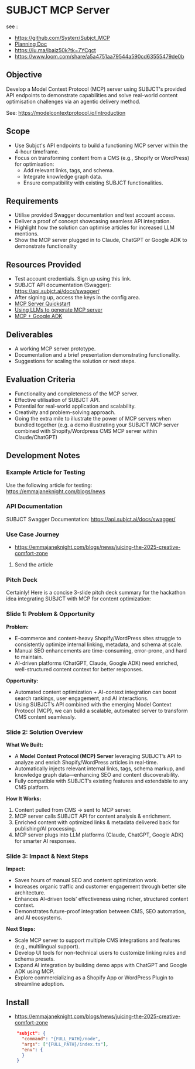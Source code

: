 # SUBJCT MCP Server

see : 
* https://github.com/Systerr/Subjct_MCP
* [Planning Doc](https://docs.google.com/document/d/1DFYeTMUhz_5ripI_QwwRtkI9wPDY8DvADmSAD_G2JFg/edit?tab=t.0)
* https://lu.ma/ibaiz50k?tk=7YCgct
* https://www.loom.com/share/a5a4751aa79544a590cd63555479de0b


## Objective
Develop a Model Context Protocol (MCP) server using SUBJCT's provided API endpoints to demonstrate capabilities and solve real-world content optimisation challenges via an agentic delivery method.

See: https://modelcontextprotocol.io/introduction

## Scope
- Use Subjct's API endpoints to build a functioning MCP server within the 4-hour timeframe.
- Focus on transforming content from a CMS (e.g., Shopify or WordPress) for optimisation:
  - Add relevant links, tags, and schema.
  - Integrate knowledge graph data.
  - Ensure compatibility with existing SUBJCT functionalities.

## Requirements
- Utilise provided Swagger documentation and test account access.
- Deliver a proof of concept showcasing seamless API integration.
- Highlight how the solution can optimise articles for increased LLM mentions.
- Show the MCP server plugged in to Claude, ChatGPT or Google ADK to demonstrate functionality

## Resources Provided
- Test account credentials. Sign up using this link.
- SUBJCT API documentation (Swagger): https://api.subjct.ai/docs/swagger/
- After signing up, access the keys in the config area.
- [MCP Server Quickstart](https://modelcontextprotocol.io/quickstart)
- [Using LLMs to generate MCP server](https://modelcontextprotocol.io/llms-txt)
- [MCP + Google ADK](https://modelcontextprotocol.io/clients/google-adk)

## Deliverables
- A working MCP server prototype.
- Documentation and a brief presentation demonstrating functionality.
- Suggestions for scaling the solution or next steps.

## Evaluation Criteria
- Functionality and completeness of the MCP server.
- Effective utilisation of SUBJCT API.
- Potential for real-world application and scalability.
- Creativity and problem-solving approach.
- Going the extra mile to illustrate the power of MCP servers when bundled together (e.g. a demo illustrating your SUBJCT MCP server combined with Shopify/Wordpress CMS MCP server within Claude/ChatGPT)

## Development Notes

### Example Article for Testing
Use the following article for testing: https://emmajaneknight.com/blogs/news

### API Documentation
SUBJCT Swagger Documentation: https://api.subjct.ai/docs/swagger/ 

### Use Case Journey 


* https://emmajaneknight.com/blogs/news/juicing-the-2025-creative-comfort-zone

1. Send the article 

### Pitch Deck 


Certainly! Here is a concise 3-slide pitch deck summary for the hackathon idea integrating SUBJCT with MCP for content optimization:

### **Slide 1: Problem & Opportunity**

**Problem:**  
- E-commerce and content-heavy Shopify/WordPress sites struggle to consistently optimize internal linking, metadata, and schema at scale.  
- Manual SEO enhancements are time-consuming, error-prone, and hard to maintain.  
- AI-driven platforms (ChatGPT, Claude, Google ADK) need enriched, well-structured content context for better responses.

**Opportunity:**  
- Automated content optimization + AI-context integration can boost search rankings, user engagement, and AI interactions.  
- Using SUBJCT’s API combined with the emerging Model Context Protocol (MCP), we can build a scalable, automated server to transform CMS content seamlessly.

### **Slide 2: Solution Overview**

**What We Built:**  
- A **Model Context Protocol (MCP) Server** leveraging SUBJCT’s API to analyze and enrich Shopify/WordPress articles in real-time.  
- Automatically injects relevant internal links, tags, schema markup, and knowledge graph data—enhancing SEO and content discoverability.  
- Fully compatible with SUBJCT’s existing features and extendable to any CMS platform.

**How It Works:**  
1. Content pulled from CMS → sent to MCP server.  
2. MCP server calls SUBJCT API for content analysis & enrichment.  
3. Enriched content with optimized links & metadata delivered back for publishing/AI processing.  
4. MCP server plugs into LLM platforms (Claude, ChatGPT, Google ADK) for smarter AI responses.

### **Slide 3: Impact & Next Steps**

**Impact:**  
- Saves hours of manual SEO and content optimization work.  
- Increases organic traffic and customer engagement through better site architecture.  
- Enhances AI-driven tools’ effectiveness using richer, structured content context.  
- Demonstrates future-proof integration between CMS, SEO automation, and AI ecosystems.

**Next Steps:**  
- Scale MCP server to support multiple CMS integrations and features (e.g., multilingual support).  
- Develop UI tools for non-technical users to customize linking rules and schema presets.  
- Expand AI integration by building demo apps with ChatGPT and Google ADK using MCP.  
- Explore commercializing as a Shopify App or WordPress Plugin to streamline adoption.

## Install

* https://emmajaneknight.com/blogs/news/juicing-the-2025-creative-comfort-zone

```json
    "subjct": {
      "command": "{FULL_PATH}/node",
      "args": ["{FULL_PATH}/index.ts"],
      "env": {
      }
    }



